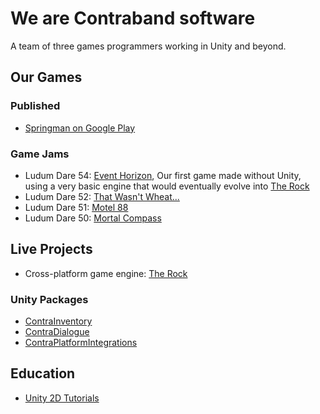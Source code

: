 # We are Contraband software

A team of three games programmers working in Unity and beyond.

## Our Games

### Published

- [Springman on Google Play](https://play.google.com/store/apps/details?id=software.contraband.springman)

### Game Jams

- Ludum Dare 54: [Event Horizon](https://github.com/Contraband-Software/LudumDare54), Our first game made without Unity, using a very basic engine that would eventually evolve into [The Rock](https://github.com/Contraband-Software/Rock)
- Ludum Dare 52: [That Wasn't Wheat...](https://github.com/Contraband-Software/LudumDare52)
- Ludum Dare 51: [Motel 88](https://github.com/Contraband-Software/LudumDare51)
- Ludum Dare 50: [Mortal Compass](https://github.com/Contraband-Software/LudumDare50)

## Live Projects

- Cross-platform game engine: [The Rock](https://github.com/Contraband-Software/Rock)

### Unity Packages

- [ContraInventory](https://github.com/Contraband-Software/ContraInventory)
- [ContraDialogue](https://github.com/Contraband-Software/ContraDialogue)
- [ContraPlatformIntegrations](https://github.com/Contraband-Software/ContraPlatformIntegrations)

## Education

- [Unity 2D Tutorials](https://github.com/Contraband-Software/Unity2D-Tutorial)
